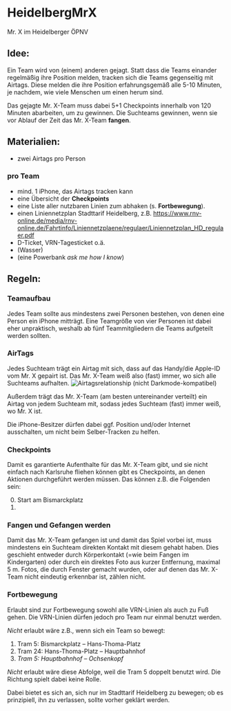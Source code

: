 # HeidelbergMrX
Mr. X im Heidelberger ÖPNV

## Idee:
Ein Team wird von (einem) anderen gejagt. Statt dass die Teams einander regelmäßig ihre Position melden, tracken sich die Teams gegenseitig mit Airtags. Diese melden die ihre Position erfahrungsgemäß alle 5-10 Minuten, je nachdem, wie viele Menschen um einen herum sind. 

Das gejagte Mr. X-Team muss dabei 5+1 Checkpoints innerhalb von 120 Minuten abarbeiten, um zu gewinnen. Die Suchteams gewinnen, wenn sie vor Ablauf der Zeit das Mr. X-Team **fangen**.

## Materialien:
* zwei Airtags pro Person
### pro Team
* mind. 1 iPhone, das Airtags tracken kann
* eine Übersicht der **Checkpoints**
* eine Liste aller nutzbaren Linien zum abhaken (s. **Fortbewegung**).
* einen Liniennetzplan Stadttarif Heidelberg, z.B. https://www.rnv-online.de/media/rnv-online.de/Fahrtinfo/Liniennetzplaene/regulaer/Liniennetzplan_HD_regulaer.pdf
* D-Ticket, VRN-Tagesticket o.ä.
* (Wasser)
* (eine Powerbank _ask me how I know_)

## Regeln:
### Teamaufbau
Jedes Team sollte aus mindestens zwei Personen bestehen, von denen eine Person ein iPhone mitträgt. Eine Teamgröße von vier Personen ist dabei eher unpraktisch, weshalb ab fünf Teammitgliedern die Teams aufgeteilt werden sollten.

### AirTags
Jedes Suchteam trägt ein Airtag mit sich, dass auf das Handy/die Apple-ID vom Mr. X gepairt ist. Das Mr. X-Team weiß also (fast) immer, wo sich alle Suchteams aufhalten.
![Airtagsrelationship](https://github.com/RuedigerDieter/HeidelbergMrX/assets/20403365/502ba54f-1c05-4d84-9ac6-cdbc92aa4db2)
(nicht Darkmode-kompatibel)

Außerdem trägt das Mr. X-Team (am besten untereinander verteilt) ein Airtag von jedem Suchteam mit, sodass jedes Suchteam (fast) immer weiß, wo Mr. X ist.

Die iPhone-Besitzer dürfen dabei ggf. Position und/oder Internet ausschalten, um nicht beim Selber-Tracken zu helfen.
### Checkpoints
Damit es garantierte Aufenthalte für das Mr. X-Team gibt, und sie nicht einfach nach Karlsruhe fliehen können gibt es Checkpoints, an denen Aktionen durchgeführt werden müssen. Das können z.B. die Folgenden sein:

0. Start am Bismarckplatz
1. 

### Fangen und Gefangen werden
Damit das Mr. X-Team gefangen ist und damit das Spiel vorbei ist, muss mindestens ein Suchteam direkten Kontakt mit diesem gehabt haben. Dies geschieht entweder durch Körperkontakt (=wie beim Fangen im Kindergarten) oder durch ein direktes Foto aus kurzer Entfernung, maximal 5 m. Fotos, die durch Fenster gemacht wurden, oder auf denen das Mr. X-Team nicht eindeutig erkennbar ist, zählen nicht.  

### Fortbewegung

Erlaubt sind zur Fortbewegung sowohl alle VRN-Linien als auch zu Fuß gehen. Die VRN-Linien dürfen jedoch pro Team nur einmal benutzt werden.

_Nicht_ erlaubt wäre z.B., wenn sich ein Team so bewegt:

1. Tram 5: Bismarckplatz – Hans-Thoma-Platz
2. Tram 24: Hans-Thoma-Platz – Hauptbahnhof
3. _Tram 5: Hauptbahnhof – Ochsenkopf_

_Nicht_ erlaubt wäre diese Abfolge, weil die Tram 5 doppelt benutzt wird. Die Richtung spielt dabei keine Rolle.

Dabei bietet es sich an, sich nur im Stadttarif Heidelberg zu bewegen; ob es prinzipiell, ihn zu verlassen, sollte vorher geklärt werden. 
